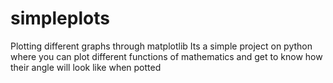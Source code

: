 # simpleplots
Plotting different graphs through matplotlib
Its a simple project on python where you can plot different functions of mathematics and get to know how their angle will look like when potted
